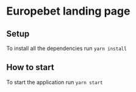 # Europebet landing page
## Setup
To install all the dependencies run `yarn install`
## How to start
To start the application run `yarn start`